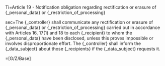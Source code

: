Ti=Article 19 - Notification obligation regarding rectification or erasure of {_personal_data} or {_restriction_of_processing}

sec=The {_controller} shall communicate any rectification or erasure of {_personal_data} or {_restriction_of_processing} carried out in accordance with Articles 16, 17(1) and 18 to each {_recipient} to whom the {_personal_data} have been disclosed, unless this proves impossible or involves disproportionate effort. The {_controller} shall inform the {_data_subject} about those {_recipients} if the {_data_subject} requests it.

=[G/Z/Base]
